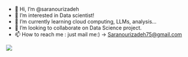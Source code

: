 - 👋 Hi, I’m @saranourizadeh
- 👀 I’m interested in Data scientist!
- 🌱 I’m currently learning cloud computing, LLMs, analysis...
- 💞️ I’m looking to collaborate on Data Science project.
- 📫 How to reach me : just mail me:) -> Saranourizadeh75@gmail.com

<!---
saranourizadeh/saranourizadeh is a ✨ special ✨ repository because its `README.md` (this file) appears on your GitHub profile.
You can click the Preview link to take a look at your changes.
--->


  <a href="https://www.linkedin.com/in/sara-nourizadeh-datascientist">
      <img src="https://img.shields.io/badge/LinkedIn-in-1EAEDB.svg">
  </a>
  
  </a>
</p>
